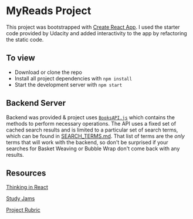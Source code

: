 # MyReads Project
This project was bootstrapped with [Create React App](https://github.com/facebookincubator/create-react-app). I used the starter code provided by Udacity and added interactivity to the app by refactoring the static code.

## To view
* Download or clone the repo
* Install all project dependencies with `npm install`
* Start the development server with `npm start`

## Backend Server
Backend was provided & project uses [`BooksAPI.js`](src/BooksAPI.js) which contains the methods to perform necessary operations. The API uses a fixed set of cached search results and is limited to a particular set of search terms, which can be found in [SEARCH_TERMS.md](SEARCH_TERMS.md). That list of terms are the _only_ terms that will work with the backend, so don't be surprised if your searches for Basket Weaving or Bubble Wrap don't come back with any results.

## Resources
[Thinking in React](https://reactjs.org/docs/thinking-in-react.html)

[Study Jams](https://www.youtube.com/watch?v=i6L2jLHV9j8)

[Project Rubric](https://review.udacity.com/#!/rubrics/918/view)
